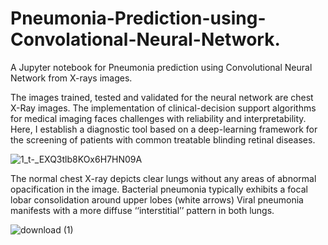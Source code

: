# Pneumonia-Prediction-using-Convolational-Neural-Network.
A Jupyter notebook for Pneumonia prediction using Convolutional Neural Network from X-rays images.

The images trained, tested and validated for the neural network are chest X-Ray images. The implementation of clinical-decision support algorithms for medical imaging faces challenges with reliability and interpretability. Here, I establish a diagnostic tool based on a deep-learning framework for the screening of patients with common treatable blinding retinal diseases.

![1_t-_EXQ3tlb8KOx6H7HN09A](https://github.com/Alishba-Siddique/Pneumonia-Prediction-using-Convolational-Neural-Network./assets/97811058/51b96c60-ae59-4543-af69-897e8bfad2cf)


The normal chest X-ray depicts clear lungs without any areas of abnormal opacification in the image.
Bacterial pneumonia typically exhibits a focal lobar consolidation around upper lobes (white arrows)
Viral pneumonia manifests with a more diffuse ‘‘interstitial’’ pattern in both lungs.

![download (1)](https://github.com/Alishba-Siddique/Pneumonia-Prediction-using-Convolational-Neural-Network./assets/97811058/bbc53e24-61b1-4f35-ba9a-b603447b7ae9)
